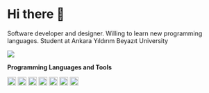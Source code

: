 # Hi there 🤙
Software developer and designer. Willing to learn new programming languages. Student at Ankara Yıldırım Beyazıt  University
<p align="left">
<a target="_blank" href="https://www.linkedin.com/in/batuhan-ördek-625971210/"><img src="https://img.shields.io/badge/linkedin-%230077B5.svg?&style=for-the-badge&logo=linkedin&logoColor=white"></a>
</p>
<b>Programming Languages and Tools</b>

<code><img height="20" src="https://www.mytoworld.com/wp-content/uploads/2020/11/pyhton-nedir.png"></code>
<code><img height="20" src="https://brandslogos.com/wp-content/uploads/images/large/java-logo-1.png"></code>
<code><img height="20" src="https://lh3.googleusercontent.com/proxy/VU1r6pl70GP3YlCxTJS-MVQgJp98k8e8WbKXoldUDxWpHbCTFPkD-fdSs7_JH_A3Z-S6GrZ9UTPyJ6qtxhhne9SP32aYc0tpvmjQnPvSOQvLek5ohZg"></code>
<code><img height="20" src="https://www.dariawan.com/media/images/tech-spring-boot.width-1024.png"></code>
<code><img height="20" src="https://www.erenalgan.com.tr/wp-content/uploads/2019/11/PHP-PNG-File.png"></code>
<code><img height="20" src="https://upload.wikimedia.org/wikipedia/commons/thumb/9/99/Unofficial_JavaScript_logo_2.svg/480px-Unofficial_JavaScript_logo_2.svg.png"></code>
<code><img height="20" src="https://upload.wikimedia.org/wikipedia/commons/thumb/4/47/React.svg/1200px-React.svg.png"></code>
